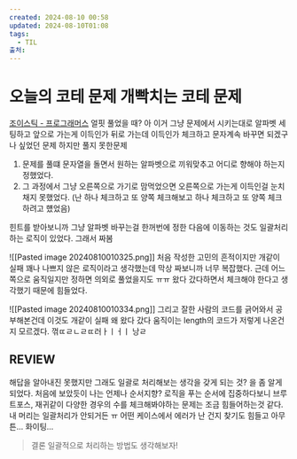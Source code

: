 ```yaml
---
created: 2024-08-10 00:58
updated: 2024-08-10T01:08
tags:
  - TIL
출처: 
---
```

# 오늘의 코테 문제 개빡치는 코테 문제
[조이스틱 - 프로그래머스](https://school.programmers.co.kr/learn/courses/30/lessons/42860?language=java#)
얼핏 풀었을 때? 
아 이거 그냥 문제에서 시키는대로 알파벳 세팅하고 앞으로 가는게 이득인가 뒤로 가는데 이득인가 체크하고 문자계속 바꾸면 되겠구나 싶었던 문제
하지만 풀지 못한문제


1. 문제를 풀떄 문자열을 돌면서 원하는 알파벳으로 끼워맞추고 어디로 향해야 하는지 정했었다.
2. 그 과정에서 그냥 오른쪽으로 가기로 맘먹었으면 오른쪽으로 가는게 이득인걸 눈치 채지 못했었다. (난 하나 체크하고 또 양쪽 체크해보고 하나 체크하고 또 양쪽 체크하려고 헀었음)

힌트를 받아보니까 그냥 알파벳 바꾸는걸 한꺼번에 정한 다음에 이동하는 것도 일괄처리 하는 로직이 있었다. 그래서 짜봄

![[Pasted image 20240810010325.png]]
처음 작성한 고민의 흔적이지만 개같이 실패 꽤나 나쁘지 않은 로직이라고 생각했는데 막상 짜보니까 너무 복잡했다. 
근데 어느쪽으로 움직일지만 정하면 의외로 풀었을지도 ㅠㅠ 왔다 갔다하면서 체크해야 한다고 생각했기 때문에 힘들었다.


![[Pasted image 20240810010334.png]]
그리고 잘한 사람의 코드를 긁어와서 공부해본건데 이것도 개같이 실패
왜 왔다 갔다 움직이는 length의 코드가 저렇게 나온건지 모르겠다. 꺾ㄸㄹㄴㄹㄸ러ㅏㅣㅓㅣ 낭ㄹ
## REVIEW
해답을 알아내진 못했지만 그래도 일괄로 처리해보는 생각을 갖게 되는 것? 을 좀 알게되었다.
처음에 보았듯이 나는 언제나 순서지향? 로직을 푸는 순서에 집중하다보니 브루트포스, 재귀같이 다양한 경우의 수를 체크해봐야하는 문제는 조금 힘들어하는것 같다. 내 머리는 일괄처리가 안되거든 ㅠ 어떤 케이스에서 에러가 난 건지 찾기도 힘들고 아무튼... 화이팅... 

> 결론
> 일괄적으로 처리하는 방법도 생각해보자!

